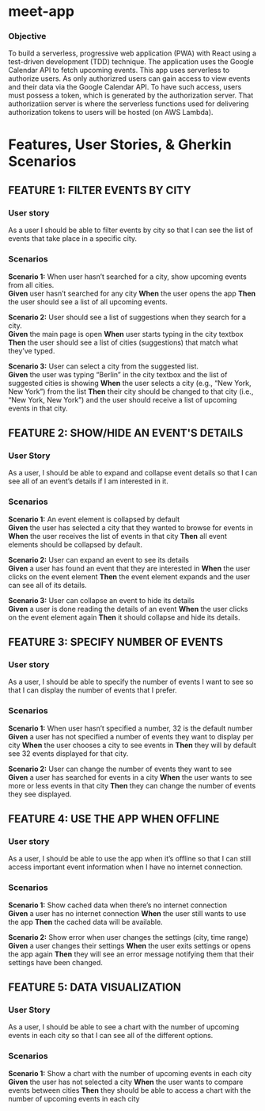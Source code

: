 # meet-app

<h3>Objective</h3>
To build a serverless, progressive web application (PWA) with React using a test-driven development (TDD) technique. The application uses the Google Calendar API to fetch upcoming events. This app uses serverless to authorize users. As only authorizred users can gain access to view events and their data via the Google Calendar API. To have such access, users must possess a token, which is generated by the authorization server. That authorizatiion server is where the serverless functions used for delivering authorization tokens to users will be hosted (on AWS Lambda).

<h1>Features, User Stories, & Gherkin Scenarios</h1>

<h2> FEATURE 1: FILTER EVENTS BY CITY </h2>

<h3>User story</h3>
As a user I should be able to filter events by city so that I can see the list of events that take place in a specific city.

<h3>Scenarios</h3>

**Scenario 1:** When user hasn’t searched for a city, show upcoming events from all cities. <br>
**Given** user hasn’t searched for any city **When** the user opens the app **Then** the user should see a list of all upcoming events.

**Scenario 2:** User should see a list of suggestions when they search for a city. <br>
**Given** the main page is open **When** user starts typing in the city textbox **Then** the user should see a list of cities (suggestions) that match what they’ve typed.

**Scenario 3:** User can select a city from the suggested list. <br>
**Given** the user was typing “Berlin” in the city textbox and the list of suggested cities is showing **When** the user selects a city (e.g., “New York, New York”) from the list **Then** their city should be changed to that city (i.e., “New York, New York”) and the user should receive a list of upcoming events in that city.

<h2>FEATURE 2: SHOW/HIDE AN EVENT'S DETAILS</h2>

<h3>User Story</h3>
As a user, I should be able to expand and collapse event details so that I can see all of an event’s details if I am interested in it.

<h3>Scenarios</h3>

**Scenario 1:** An event element is collapsed by default <br>
**Given** the user has  selected a city that they wanted to browse for events in **When** the user receives the list of events in that city **Then** all event elements should be collapsed by default.

**Scenario 2:** User can expand an event to see its details <br>
**Given** a user has found an event that they are interested in **When** the user clicks on the event element **Then** the event element expands and the user can see all of its details.

**Scenario 3:** User can collapse an event to hide its details <br>
**Given** a user is done reading the details of an event **When** the user clicks on the event element again **Then** it should collapse and hide its details.

<h2>FEATURE 3: SPECIFY NUMBER OF EVENTS</h2>

<h3>User story</h3>
As a user, I should be able to specify the number of events I want to see so that I can display the number of events that I prefer.

<h3>Scenarios</h3>

**Scenario 1:** When user hasn’t specified a number, 32 is the default number <br>
**Given** a user has not specified a number of events they want to display per city **When** the user chooses a city to see events in **Then** they will by default see 32 events displayed for that city.

**Scenario 2:** User can change the number of events they want to see <br>
**Given** a user has searched for events in a city **When** the user wants to see more or less events in that city **Then** they can change the number of events they see displayed.

<h2>FEATURE 4: USE THE APP WHEN OFFLINE</h2>

<h3>User story</h3>
As a user, I should be able to use the app when it’s offline so that I can still access important event information when I have no internet connection.

<h3>Scenarios</h3>

**Scenario 1:** Show cached data when there’s no internet connection <br>
**Given** a user has no internet connection **When** the user still wants to use the app **Then** the cached data will be available.

**Scenario 2:** Show error when user changes the settings (city, time range) <br>
**Given** a user changes their settings **When** the user exits settings or opens the app again **Then** they will see an error message notifying them that their settings have been changed.

<h2>FEATURE 5: DATA VISUALIZATION</h2>

<h3>User Story</h3>
As a user, I should be able to see  a chart with the number of upcoming events in each city so that I can see all of the different options.

<h3>Scenarios</h3>

**Scenario 1:** Show a chart with the number of upcoming events in each city <br>
**Given** the user has not selected a city **When** the user wants to compare events between cities **Then** they should be able to access a chart with the number of upcoming events in each city

